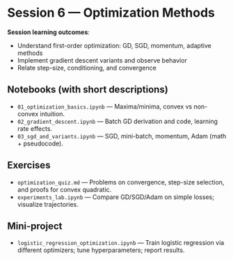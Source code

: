 # Session 6 — Optimization Methods

**Session learning outcomes**:
- Understand first-order optimization: GD, SGD, momentum, adaptive methods
- Implement gradient descent variants and observe behavior
- Relate step-size, conditioning, and convergence

## Notebooks (with short descriptions)
- `01_optimization_basics.ipynb` — Maxima/minima, convex vs non-convex intuition.
- `02_gradient_descent.ipynb` — Batch GD derivation and code, learning rate effects.
- `03_sgd_and_variants.ipynb` — SGD, mini-batch, momentum, Adam (math + pseudocode).

## Exercises
- `optimization_quiz.md` — Problems on convergence, step-size selection, and proofs for convex quadratic.
- `experiments_lab.ipynb` — Compare GD/SGD/Adam on simple losses; visualize trajectories.

## Mini-project
- `logistic_regression_optimization.ipynb` — Train logistic regression via different optimizers; tune hyperparameters; report results.
